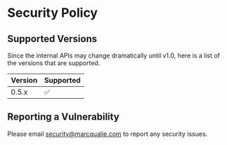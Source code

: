 # Security Policy



## Supported Versions

Since the internal APIs may change dramatically until v1.0, here is a list of the versions that are supported.

| Version | Supported          |
| ------- | ------------------ |
| 0.5.x   | :white_check_mark: |



## Reporting a Vulnerability

Please email security@marcqualie.com to report any security issues.
